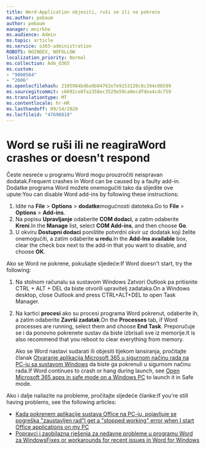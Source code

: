 ```yaml
---
title: Word-Application objesiti, ruši se ili ne pokreće
ms.author: pebaum
author: pebaum
manager: mnirkhe
ms.audience: Admin
ms.topic: article
ms.service: o365-administration
ROBOTS: NOINDEX, NOFOLLOW
localization_priority: Normal
ms.collection: Adm_O365
ms.custom:
- "9000584"
- "2686"
ms.openlocfilehash: 2105984bd6a9b04762e7e9153120c8c394c0b599
ms.sourcegitcommit: c6692ce0fa1358ec3529e59ca0ecdfdea4cdc759
ms.translationtype: MT
ms.contentlocale: hr-HR
ms.lasthandoff: 09/14/2020
ms.locfileid: "47698818"
---
```

# <a name="word-crashes-or-doesnt-respond"></a><span data-ttu-id="2ca36-102">Word se ruši ili ne reagira</span><span class="sxs-lookup"><span data-stu-id="2ca36-102">Word crashes or doesn't respond</span></span>

<span data-ttu-id="2ca36-103">Česte nesreće u programu Word mogu prouzročiti neispravan dodatak.</span><span class="sxs-lookup"><span data-stu-id="2ca36-103">Frequent crashes in Word can be caused by a faulty add-in.</span></span> <span data-ttu-id="2ca36-104">Dodatke programa Word možete onemogućiti tako da slijedite ove upute:</span><span class="sxs-lookup"><span data-stu-id="2ca36-104">You can disable Word add-ins by following these instructions:</span></span>

1. <span data-ttu-id="2ca36-105">Idite na **File**  >  **Options**  >  **dodatke**mogućnosti datoteka.</span><span class="sxs-lookup"><span data-stu-id="2ca36-105">Go to **File** > **Options** > **Add-ins**.</span></span>
2. <span data-ttu-id="2ca36-106">Na popisu **Upravljanje** odaberite **COM dodaci**, a zatim odaberite **Kreni**.</span><span class="sxs-lookup"><span data-stu-id="2ca36-106">In the **Manage** list, select **COM Add-ins**, and then choose **Go**.</span></span>
3. <span data-ttu-id="2ca36-107">U okviru **Dostupni dodaci** poništite potvrdni okvir uz dodatak koji želite onemogućiti, a zatim odaberite **u redu**.</span><span class="sxs-lookup"><span data-stu-id="2ca36-107">In the **Add-Ins available** box, clear the check box next to the add-in that you want to disable, and choose **OK**.</span></span>

<span data-ttu-id="2ca36-108">Ako se Word ne pokrene, pokušajte sljedeće:</span><span class="sxs-lookup"><span data-stu-id="2ca36-108">If Word doesn't start, try the following:</span></span>

1.   <span data-ttu-id="2ca36-109">Na stolnom računalu sa sustavom Windows Zatvori Outlook pa pritisnite CTRL + ALT + DEL da biste otvorili upravitelj zadataka.</span><span class="sxs-lookup"><span data-stu-id="2ca36-109">On a Windows desktop, close Outlook and press CTRL+ALT+DEL to open Task Manager.</span></span> 
2. <span data-ttu-id="2ca36-110">Na kartici **procesi** ako su procesi programa Word pokrenut, odaberite ih, a zatim odaberite **Završi zadatak**.</span><span class="sxs-lookup"><span data-stu-id="2ca36-110">On the **Processes** tab, if Word processes are running, select them and choose **End Task**.</span></span> <span data-ttu-id="2ca36-111">Preporučuje se i da ponovno pokrenete sustav da biste izbrisali sve iz memorije.</span><span class="sxs-lookup"><span data-stu-id="2ca36-111">It is also recommend that you reboot to clear everything from memory.</span></span>

    <span data-ttu-id="2ca36-112">Ako se Word nastavi sudarati ili objesiti tijekom lansiranja, pročitajte članak [Otvaranje aplikacija Microsoft 365 u sigurnom načinu rada na PC-ju sa sustavom Windows](https://support.office.com/article/Open-Office-apps-in-safe-mode-on-a-Windows-PC-dedf944a-5f4b-4afb-a453-528af4f7ac72) da biste ga pokrenuli u sigurnom načinu rada.</span><span class="sxs-lookup"><span data-stu-id="2ca36-112">If Word continues to crash or hang during launch, see [Open Microsoft 365 apps in safe mode on a Windows PC](https://support.office.com/article/Open-Office-apps-in-safe-mode-on-a-Windows-PC-dedf944a-5f4b-4afb-a453-528af4f7ac72) to launch it in Safe mode.</span></span>

<span data-ttu-id="2ca36-113">Ako i dalje nailazite na probleme, pročitajte sljedeće članke:</span><span class="sxs-lookup"><span data-stu-id="2ca36-113">If you're still having problems, see the following articles:</span></span> 
- [<span data-ttu-id="2ca36-114">Kada pokrenem aplikacije sustava Office na PC-ju, pojavljuje se pogreška "zaustavljen rad"</span><span class="sxs-lookup"><span data-stu-id="2ca36-114">I get a "stopped working" error when I start Office applications on my PC</span></span>](https://support.office.com/article/52bd7985-4e99-4a35-84c8-2d9b8301a2fa)
- [<span data-ttu-id="2ca36-115">Popravci i zaobilazna rješenja za nedavne probleme u programu Word za Windows</span><span class="sxs-lookup"><span data-stu-id="2ca36-115">Fixes or workarounds for recent issues in Word for Windows</span></span>](https://support.office.com/article/bf6bf17c-2807-4871-83ce-e337ae8f0b86)